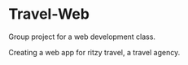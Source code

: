 # Travel-Web

Group project for a web development class.  

Creating a web app for ritzy travel, a travel agency.  
